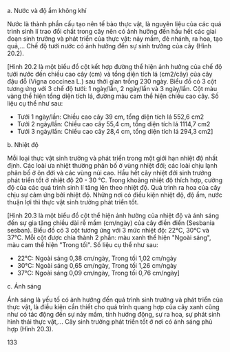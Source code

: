 a. Nước và độ ẩm không khí

Nước là thành phần cấu tạo nên tế bào thực vật, là nguyên liệu của các quá trình sinh lí trao đổi chất trong cây nên có ảnh hưởng đến hầu hết các giai đoạn sinh trưởng và phát triển của thực vật: nảy mầm, đẻ nhánh, ra hoa, tạo quả,... Chế độ tưới nước có ảnh hưởng đến sự sinh trưởng của cây (Hình 20.2).

[Hình 20.2 là một biểu đồ cột kết hợp đường thể hiện ảnh hưởng của chế độ tưới nước đến chiều cao cây (cm) và tổng diện tích lá (cm2/cây) của cây đậu đỗ (Vigna coccinea L.) sau thời gian trồng 230 ngày. Biểu đồ có 3 cột tương ứng với 3 chế độ tưới: 1 ngày/lần, 2 ngày/lần và 3 ngày/lần. Cột màu vàng thể hiện tổng diện tích lá, đường màu cam thể hiện chiều cao cây. Số liệu cụ thể như sau:
- Tưới 1 ngày/lần: Chiều cao cây 39 cm, tổng diện tích lá 552,6 cm2
- Tưới 2 ngày/lần: Chiều cao cây 55,4 cm, tổng diện tích lá 1114,7 cm2
- Tưới 3 ngày/lần: Chiều cao cây 28,4 cm, tổng diện tích lá 294,3 cm2]

b. Nhiệt độ

Mỗi loại thực vật sinh trưởng và phát triển trong một giới hạn nhiệt độ nhất định. Các loài ưa nhiệt thường phân bố ở vùng nhiệt đới; các loài chịu lạnh phân bố ở ôn đới và các vùng núi cao. Hầu hết cây nhiệt đới sinh trưởng phát triển tốt ở nhiệt độ 20 - 30 °C. Trong khoảng nhiệt độ thích hợp, cường độ của các quá trình sinh lí tăng lên theo nhiệt độ. Quá trình ra hoa của cây chịu sự cảm ứng bởi nhiệt độ. Những nơi có điều kiện nhiệt độ, độ ẩm, nước thuận lợi thì thực vật sinh trưởng phát triển tốt.

[Hình 20.3 là một biểu đồ cột thể hiện ảnh hưởng của nhiệt độ và ánh sáng đến sự gia tăng chiều dài rễ mầm (cm/ngày) của cây điền điển (Sesbania sesban). Biểu đồ có 3 cột tương ứng với 3 mức nhiệt độ: 22°C, 30°C và 37°C. Mỗi cột được chia thành 2 phần: màu xanh thể hiện "Ngoài sáng", màu cam thể hiện "Trong tối". Số liệu cụ thể như sau:
- 22°C: Ngoài sáng 0,38 cm/ngày, Trong tối 1,02 cm/ngày
- 30°C: Ngoài sáng 0,65 cm/ngày, Trong tối 1,26 cm/ngày
- 37°C: Ngoài sáng 0,09 cm/ngày, Trong tối 0,76 cm/ngày]

c. Ánh sáng

Ánh sáng là yếu tố có ảnh hưởng đến quá trình sinh trưởng và phát triển của thực vật, là điều kiện cần thiết cho quá trình quang hợp của cây xanh cũng như có tác động đến sự nảy mầm, tính hướng động, sự ra hoa, sự phát sinh hình thái thực vật,... Cây sinh trưởng phát triển tốt ở nơi có ánh sáng phù hợp (Hình 20.3).

133